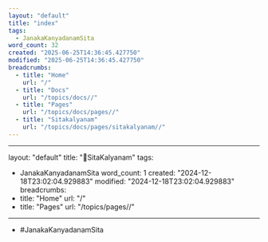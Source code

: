 ```yaml
---
layout: "default"
title: "index"
tags:
  - JanakaKanyadanamSita
word_count: 32
created: "2025-06-25T14:36:45.427750"
modified: "2025-06-25T14:36:45.427750"
breadcrumbs:
  - title: "Home"
    url: "/"
  - title: "Docs"
    url: "/topics/docs//"
  - title: "Pages"
    url: "/topics/docs/pages//"
  - title: "Sitakalyanam"
    url: "/topics/docs/pages/sitakalyanam//"
---
```

---
layout: "default"
title: "SitaKalyanam"
tags:
  - JanakaKanyadanamSita
word_count: 1
created: "2024-12-18T23:02:04.929883"
modified: "2024-12-18T23:02:04.929883"
breadcrumbs:
  - title: "Home"
    url: "/"
  - title: "Pages"
    url: "/topics/pages//"
---
- #JanakaKanyadanamSita